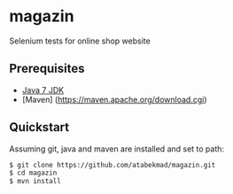 # magazin
Selenium tests for online shop website

## Prerequisites
* [Java 7 JDK](http://www.oracle.com/technetwork/java/javase/downloads/index.html)
* [Maven] (https://maven.apache.org/download.cgi) 

## Quickstart

Assuming git, java and maven are installed and set to path:

```bash
$ git clone https://github.com/atabekmad/magazin.git
$ cd magazin
$ mvn install
```



